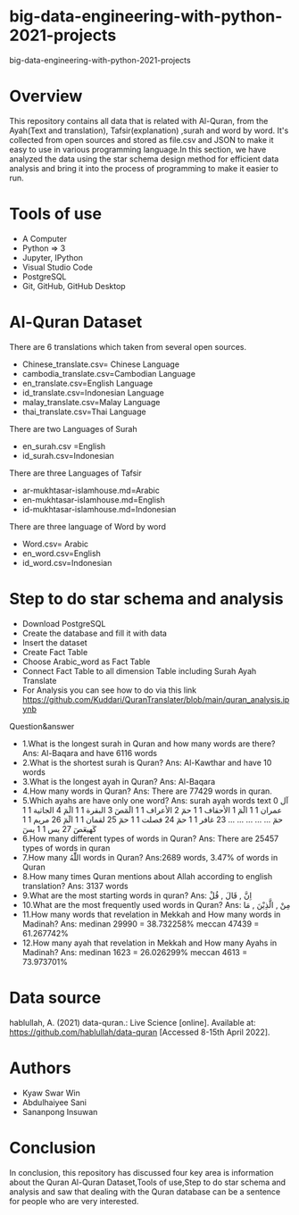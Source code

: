 # big-data-engineering-with-python-2021-projects
big-data-engineering-with-python-2021-projects

# Overview
This repository contains all data that is related with Al-Quran, from the Ayah(Text and translation), Tafsir(explanation) ,surah and word by word. It's collected from open sources and stored as file.csv and JSON to make it easy to use in various programming language.In this section, we have analyzed the data using the star schema design method for efficient data analysis and bring it into the process of programming to make it easier to run.

# Tools of use
- A Computer
- Python => 3
- Jupyter, IPython 
- Visual Studio Code
- PostgreSQL
- Git, GitHub, GitHub Desktop

# Al-Quran Dataset
There are 6 translations which taken from several open sources.
- Chinese_translate.csv= Chinese Language
- cambodia_translate.csv=Cambodian Language
- en_translate.csv=English Language
- id_translate.csv=Indonesian Language
- malay_translate.csv=Malay Language
- thai_translate.csv=Thai Language
 
There are two Languages of Surah
- en_surah.csv =English
- id_surah.csv=Indonesian

There are three Languages of Tafsir
- ar-mukhtasar-islamhouse.md=Arabic
- en-mukhtasar-islamhouse.md=English
- id-mukhtasar-islamhouse.md=Indonesian

There are three language of Word by word
- Word.csv= Arabic
- en_word.csv=English
- id_word.csv=Indonesian

# Step to do star schema and analysis
- Download PostgreSQL
- Create the  database and fill it with data
- Insert the dataset
- Create Fact Table
- Choose Arabic_word as Fact Table  
- Connect Fact Table to all dimension Table including Surah Ayah Translate
- For Analysis you can see how to do  via this link https://github.com/Kuddari/QuranTranslater/blob/main/quran_analysis.ipynb

Question&answer
- 1.What is the longest surah in Quran and how many words are there?
  Ans: Al-Baqara and have 6116 words
- 2.What is the shortest surah is Quran?
  Ans: Al-Kawthar and have 10 words
- 3.What is the longest ayah in Quran?
  Ans: Al-Baqara
- 4.How many words in Quran?
  Ans: There are 77429 words in quran.
- 5.Which ayahs are have only one word?
  Ans:
  surah  ayah   words	text
0	آل عمران	1	1	الٓمٓ
1	الأحقاف	1	1	حمٓ
2	الأعراف	1	1	الٓمٓصٓ
3	البقرة	1	1	الٓمٓ
4	الجاثية	1	1	حمٓ
...	...	...	...	...
23	غافر	1	1	حمٓ
24	فصلت	1	1	حمٓ
25	لقمان	1	1	الٓمٓ
26	مريم	1	1	كٓهيعٓصٓ
27	يس	1	1	يسٓ
- 6.How many different types of words in Quran?
  Ans: There are 25457 types of words in quran
- 7.How many اللّٰهُ words in Quran?
  Ans:2689 words, 3.47% of words in Quran
- 8.How many times Quran mentions about Allah according to english translation?
  Ans: 3137 words
- 9.What are the most starting words in quran?
  Ans: اِنَّ , قَالَ , قُلْ
- 10.What are the most frequently used words in Quran?
  Ans: مِنْ , الَّذِیْنَ , مَا
- 11.How many words that revelation in Mekkah and How many words in Madinah?
  Ans:	medinan	29990 =	38.732258%
	meccan	47439 =	61.267742%
- 12.How many ayah that revelation in Mekkah and How many Ayahs in Madinah?
  Ans: 	medinan	1623 =	26.026299%
	meccan	4613 =	73.973701%
	
# Data source
hablullah, A. (2021) data-quran.: Live Science [online]. Available at: https://github.com/hablullah/data-quran [Accessed 8-15th April 2022].

# Authors
- Kyaw Swar Win
- Abdulhaiyee Sani
- Sananpong Insuwan

# Conclusion
In conclusion, this repository has discussed four key area is information about the Quran
Al-Quran Dataset,Tools of use,Step to do star schema and analysis and saw that dealing with 
the Quran database can be a sentence for people who are very interested.
